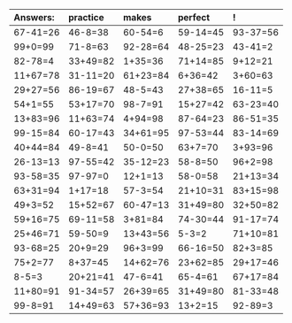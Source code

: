 | Answers: | practice | makes | perfect | ! |
| :--- | :--- | :--- | :--- | :--- |
| 67-41=26 | 46-8=38 | 60-54=6 | 59-14=45 | 93-37=56 | 
| 99+0=99 | 71-8=63 | 92-28=64 | 48-25=23 | 43-41=2 | 
| 82-78=4 | 33+49=82 | 1+35=36 | 71+14=85 | 9+12=21 | 
| 11+67=78 | 31-11=20 | 61+23=84 | 6+36=42 | 3+60=63 | 
| 29+27=56 | 86-19=67 | 48-5=43 | 27+38=65 | 16-11=5 | 
| 54+1=55 | 53+17=70 | 98-7=91 | 15+27=42 | 63-23=40 | 
| 13+83=96 | 11+63=74 | 4+94=98 | 87-64=23 | 86-51=35 | 
| 99-15=84 | 60-17=43 | 34+61=95 | 97-53=44 | 83-14=69 | 
| 40+44=84 | 49-8=41 | 50-0=50 | 63+7=70 | 3+93=96 | 
| 26-13=13 | 97-55=42 | 35-12=23 | 58-8=50 | 96+2=98 | 
| 93-58=35 | 97-97=0 | 12+1=13 | 58-0=58 | 21+13=34 | 
| 63+31=94 | 1+17=18 | 57-3=54 | 21+10=31 | 83+15=98 | 
| 49+3=52 | 15+52=67 | 60-47=13 | 31+49=80 | 32+50=82 | 
| 59+16=75 | 69-11=58 | 3+81=84 | 74-30=44 | 91-17=74 | 
| 25+46=71 | 59-50=9 | 13+43=56 | 5-3=2 | 71+10=81 | 
| 93-68=25 | 20+9=29 | 96+3=99 | 66-16=50 | 82+3=85 | 
| 75+2=77 | 8+37=45 | 14+62=76 | 23+62=85 | 29+17=46 | 
| 8-5=3 | 20+21=41 | 47-6=41 | 65-4=61 | 67+17=84 | 
| 11+80=91 | 91-34=57 | 26+39=65 | 31+49=80 | 81-33=48 | 
| 99-8=91 | 14+49=63 | 57+36=93 | 13+2=15 | 92-89=3 | 
